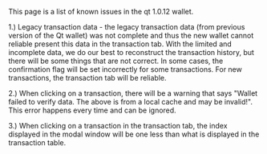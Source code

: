 This page is a list of known issues in the qt 1.0.12 wallet.

1.) Legacy transaction data - the legacy transaction data (from previous version of the Qt wallet) was not complete and thus
the new wallet cannot reliable present this data in the transaction tab. With the limited and incomplete data, we do our best
to reconstruct the transaction history, but there will be some things that are not correct. In some cases, the confirmation
flag will be set incorrectly for some transactions. For new transactions, the transaction tab will be reliable.

2.) When clicking on a transaction, there will be a warning that says "Wallet failed to verify data. The above is from a local
cache and may be invalid!". This error happens every time and can be ignored.

3.) When clicking on a transaction in the transaction tab, the index displayed in the modal window will be one less than what
is displayed in the transaction table.
